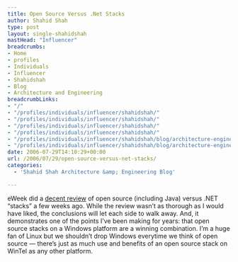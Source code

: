 ```yaml
---
title: Open Source Versus .Net Stacks
author: Shahid Shah
type: post
layout: single-shahidshah
mastHead: "Influencer"
breadcrumbs:
- Home
- profiles
- Individuals
- Influencer
- Shahidshah
- Blog
- Architecture and Engineering
breadcrumbLinks:
- "/"
- "/profiles/individuals/influencer/shahidshah/"
- "/profiles/individuals/influencer/shahidshah/"
- "/profiles/individuals/influencer/shahidshah/"
- "/profiles/individuals/influencer/shahidshah/"
- "/profiles/individuals/influencer/shahidshah/blog/architecture-engineering/"
- "/profiles/individuals/influencer/shahidshah/blog/architecture-engineering/"
date: 2006-07-29T14:10:29+00:00
url: /2006/07/29/open-source-versus-net-stacks/
categories:
  - 'Shahid Shah Architecture &amp; Engineering Blog'

---
```

eWeek did a [decent review][1] of open source (including Java) versus .NET &#8220;stacks&#8221; a few weeks ago. While the review wasn&#8217;t as thorough as I would have liked, the conclusions will let each side to walk away. And, it demonstrates one of the points I&#8217;ve been making for years: that open source stacks on a Windows platform are a winning combination. I&#8217;m a huge fan of Linux but we shouldn&#8217;t drop Windows everytime we think of open source &#8212; there&#8217;s just as much use and benefits of an open source stack on WinTel as any other platform.

 [1]: http://www.eweek.com/article2/0,1895,1986492,00.asp